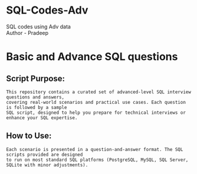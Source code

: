 # SQL-Codes-Adv
SQL codes using Adv data
<br>
Author - Pradeep
# Basic and Advance SQL questions

## Script Purpose:
    This repository contains a curated set of advanced-level SQL interview questions and answers,
    covering real-world scenarios and practical use cases. Each question is followed by a sample 
    SQL script, designed to help you prepare for technical interviews or enhance your SQL expertise.

## How to Use:
    Each scenario is presented in a question-and-answer format. The SQL scripts provided are designed
    to run on most standard SQL platforms (PostgreSQL, MySQL, SQL Server, SQLite with minor adjustments).
